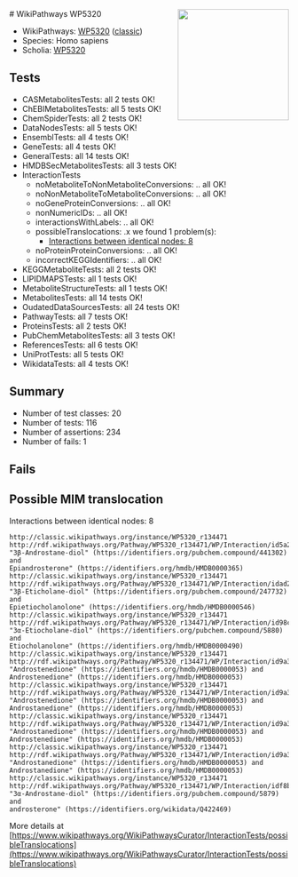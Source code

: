 <img style="float: right; width: 200px" src="https://upload.wikimedia.org/wikipedia/commons/thumb/8/83/Wplogo_with_text_500.png/640px-Wplogo_with_text_500.png" />
# WikiPathways WP5320

* WikiPathways: [WP5320](https://wikipathways.org/pathways/WP5320) ([classic](https://classic.wikipathways.org/instance/WP5320))
* Species: Homo sapiens
* Scholia: [WP5320](https://scholia.toolforge.org/wikipathways/WP5320)
## Tests
* CASMetabolitesTests: all 2 tests OK!
* ChEBIMetabolitesTests: all 5 tests OK!
* ChemSpiderTests: all 2 tests OK!
* DataNodesTests: all 5 tests OK!
* EnsemblTests: all 4 tests OK!
* GeneTests: all 4 tests OK!
* GeneralTests: all 14 tests OK!
* HMDBSecMetabolitesTests: all 3 tests OK!
* InteractionTests
    * noMetaboliteToNonMetaboliteConversions: .. all OK!
    * noNonMetaboliteToMetaboliteConversions: .. all OK!
    * noGeneProteinConversions: .. all OK!
    * nonNumericIDs: .. all OK!
    * interactionsWithLabels: .. all OK!
    * possibleTranslocations: .x we found 1 problem(s):
        * [Interactions between identical nodes: 8](#1c11820d)
    * noProteinProteinConversions: .. all OK!
    * incorrectKEGGIdentifiers: .. all OK!
* KEGGMetaboliteTests: all 2 tests OK!
* LIPIDMAPSTests: all 1 tests OK!
* MetaboliteStructureTests: all 1 tests OK!
* MetabolitesTests: all 14 tests OK!
* OudatedDataSourcesTests: all 24 tests OK!
* PathwayTests: all 7 tests OK!
* ProteinsTests: all 2 tests OK!
* PubChemMetabolitesTests: all 3 tests OK!
* ReferencesTests: all 6 tests OK!
* UniProtTests: all 5 tests OK!
* WikidataTests: all 4 tests OK!


## Summary

* Number of test classes: 20
* Number of tests: 116
* Number of assertions: 234
* Number of fails: 1

## Fails

<a name="1c11820d" />

## Possible MIM translocation

Interactions between identical nodes: 8
```
http://classic.wikipathways.org/instance/WP5320_r134471 http://rdf.wikipathways.org/Pathway/WP5320_r134471/WP/Interaction/id5a23d24d "3β-Androstane-diol" (https://identifiers.org/pubchem.compound/441302) and 
Epiandrosterone" (https://identifiers.org/hmdb/HMDB0000365)
http://classic.wikipathways.org/instance/WP5320_r134471 http://rdf.wikipathways.org/Pathway/WP5320_r134471/WP/Interaction/idad2cab81 "3β-Eticholane-diol" (https://identifiers.org/pubchem.compound/247732) and 
Epietiocholanolone" (https://identifiers.org/hmdb/HMDB0000546)
http://classic.wikipathways.org/instance/WP5320_r134471 http://rdf.wikipathways.org/Pathway/WP5320_r134471/WP/Interaction/id98cf6d4b "3α-Etiocholane-diol" (https://identifiers.org/pubchem.compound/5880) and 
Etiocholanolone" (https://identifiers.org/hmdb/HMDB0000490)
http://classic.wikipathways.org/instance/WP5320_r134471 http://rdf.wikipathways.org/Pathway/WP5320_r134471/WP/Interaction/id9a3590a2 "Androstenedione" (https://identifiers.org/hmdb/HMDB0000053) and 
Androstenedione" (https://identifiers.org/hmdb/HMDB0000053)
http://classic.wikipathways.org/instance/WP5320_r134471 http://rdf.wikipathways.org/Pathway/WP5320_r134471/WP/Interaction/id9a3590a2 "Androstenedione" (https://identifiers.org/hmdb/HMDB0000053) and 
Androstanedione" (https://identifiers.org/hmdb/HMDB0000053)
http://classic.wikipathways.org/instance/WP5320_r134471 http://rdf.wikipathways.org/Pathway/WP5320_r134471/WP/Interaction/id9a3590a2 "Androstanedione" (https://identifiers.org/hmdb/HMDB0000053) and 
Androstenedione" (https://identifiers.org/hmdb/HMDB0000053)
http://classic.wikipathways.org/instance/WP5320_r134471 http://rdf.wikipathways.org/Pathway/WP5320_r134471/WP/Interaction/id9a3590a2 "Androstanedione" (https://identifiers.org/hmdb/HMDB0000053) and 
Androstanedione" (https://identifiers.org/hmdb/HMDB0000053)
http://classic.wikipathways.org/instance/WP5320_r134471 http://rdf.wikipathways.org/Pathway/WP5320_r134471/WP/Interaction/idf8bf482c "3α-Androstane-diol" (https://identifiers.org/pubchem.compound/5879) and 
androsterone" (https://identifiers.org/wikidata/Q422469)
```

More details at [https://www.wikipathways.org/WikiPathwaysCurator/InteractionTests/possibleTranslocations](https://www.wikipathways.org/WikiPathwaysCurator/InteractionTests/possibleTranslocations)

